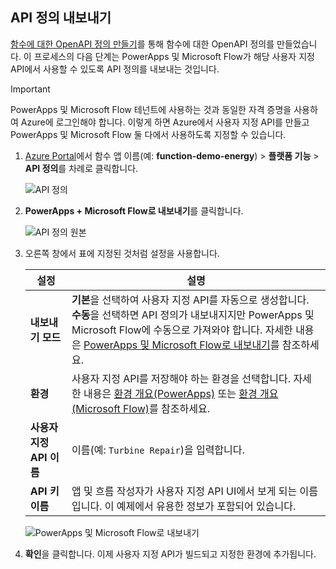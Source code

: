 ## <a name="export-an-api-definition"></a>API 정의 내보내기
[함수에 대한 OpenAPI 정의 만들기](../articles/azure-functions/functions-openapi-definition.md)를 통해 함수에 대한 OpenAPI 정의를 만들었습니다. 이 프로세스의 다음 단계는 PowerApps 및 Microsoft Flow가 해당 사용자 지정 API에서 사용할 수 있도록 API 정의를 내보내는 것입니다.

> [!IMPORTANT]
> PowerApps 및 Microsoft Flow 테넌트에 사용하는 것과 동일한 자격 증명을 사용하여 Azure에 로그인해야 합니다. 이렇게 하면 Azure에서 사용자 지정 API를 만들고 PowerApps 및 Microsoft Flow 둘 다에서 사용하도록 지정할 수 있습니다.

1. [Azure Portal](https://portal.azure.com)에서 함수 앱 이름(예: **function-demo-energy**) > **플랫폼 기능** > **API 정의**를 차례로 클릭합니다.

    ![API 정의](media/functions-export-api-definition/api-definition.png)

1. **PowerApps + Microsoft Flow로 내보내기**를 클릭합니다.

    ![API 정의 원본](media/functions-export-api-definition/export-api-1.png)

1. 오른쪽 창에서 표에 지정된 것처럼 설정을 사용합니다.

    |설정|설명|
    |--------|------------|
    |**내보내기 모드**|**기본**을 선택하여 사용자 지정 API를 자동으로 생성합니다. **수동**을 선택하면 API 정의가 내보내지지만 PowerApps 및 Microsoft Flow에 수동으로 가져와야 합니다. 자세한 내용은 [PowerApps 및 Microsoft Flow로 내보내기](../articles/azure-functions/app-service-export-api-to-powerapps-and-flow.md)를 참조하세요.|
    |**환경**|사용자 지정 API를 저장해야 하는 환경을 선택합니다. 자세한 내용은 [환경 개요(PowerApps)](https://powerapps.microsoft.com/tutorials/environments-overview/) 또는 [환경 개요(Microsoft Flow)](https://us.flow.microsoft.com/documentation/environments-overview-admin/)를 참조하세요.|
    |**사용자 지정 API 이름**|이름(예: `Turbine Repair`)을 입력합니다.|
    |**API 키 이름**|앱 및 흐름 작성자가 사용자 지정 API UI에서 보게 되는 이름입니다. 이 예제에서 유용한 정보가 포함되어 있습니다.|
 
    ![PowerApps 및 Microsoft Flow로 내보내기](media/functions-export-api-definition/export-api-2.png)

1. **확인**을 클릭합니다. 이제 사용자 지정 API가 빌드되고 지정한 환경에 추가됩니다.